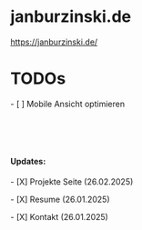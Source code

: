 # janburzinski.de

<a href="https://janburzinski.de/">https://janburzinski.de/</a>

# TODOs

<p>
- [ ] Mobile Ansicht optimieren 
</p>

<br/><br/><br/>

<h4>Updates: </h4>
<p>
- [X] Projekte Seite (26.02.2025)
</p>
<p>
  - [X] Resume (26.01.2025)
</p>
<p>
- [X] Kontakt (26.01.2025)
</p>
